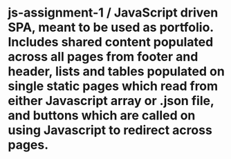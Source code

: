 # js-assignment-1 / JavaScript driven SPA, meant to be used as portfolio. Includes shared content populated across all pages from footer and header, lists and tables populated on single static pages which read from either Javascript array or .json file, and buttons which are called on using Javascript to redirect across pages.
